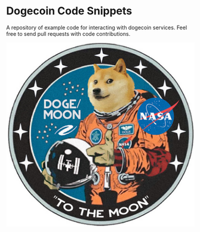 # Dogecoin Code Snippets

A repository of example code for interacting with dogecoin services. Feel free to send pull requests with code contributions.

![To the moon!](img/dogemoon.png)
